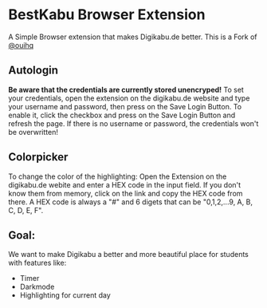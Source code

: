 # BestKabu Browser Extension
A Simple Browser extension that makes Digikabu.de better. This is a Fork of [@ouihq](https://github.com/ouihq/betterKabu)

## Autologin
**Be aware that the credentials are currently stored unencryped!**
To set your credentials, open the extension on the digikabu.de website and type your username and password, then press on the Save Login Button. To enable it, click the checkbox and press on the Save Login Button and refresh the page. If there is no username or password, the credentials won't be overwritten!

## Colorpicker
To change the color of the highlighting: Open the Extension on the digikabu.de webite and enter a HEX code in the input field. If you don't know them from memory, click on the link and copy the HEX code from there. A HEX code is always a "#" and 6 digets that can be "0,1,2,...9, A, B, C, D, E, F".

## Goal:
We want to make Digikabu a better and more beautiful place for students with features like:
- Timer
- Darkmode
- Highlighting for current day
